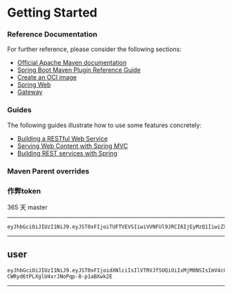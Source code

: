 # Getting Started

### Reference Documentation
For further reference, please consider the following sections:

* [Official Apache Maven documentation](https://maven.apache.org/guides/index.html)
* [Spring Boot Maven Plugin Reference Guide](https://docs.spring.io/spring-boot/3.3.5/maven-plugin)
* [Create an OCI image](https://docs.spring.io/spring-boot/3.3.5/maven-plugin/build-image.html)
* [Spring Web](https://docs.spring.io/spring-boot/3.3.5/reference/web/servlet.html)
* [Gateway](https://docs.spring.io/spring-cloud-gateway/reference/spring-cloud-gateway-server-mvc.html)

### Guides
The following guides illustrate how to use some features concretely:

* [Building a RESTful Web Service](https://spring.io/guides/gs/rest-service/)
* [Serving Web Content with Spring MVC](https://spring.io/guides/gs/serving-web-content/)
* [Building REST services with Spring](https://spring.io/guides/tutorials/rest/)

### Maven Parent overrides

### 作弊token
365 天
master

----
    eyJhbGciOiJIUzI1NiJ9.eyJST0xFIjoiTUFTVEVSIiwiVVNFUl9JRCI6IjEyMzQ1IiwiZXhwIjoxNzMzNjQ1NDMyfQ.dFGznLlWsmjyd21yuvd6UGRHPDoJ0Umegfh7tQYnPqY
----

user
----
    eyJhbGciOiJIUzI1NiJ9.eyJST0xFIjoidXNlciIsIlVTRVJfSUQiOiIxMjM0NSIsImV4cCI6MTczMzY0NTU0Nn0.uLe_rFgA-CWRyd6tPLXglU4xrJNoPqp-8-p1aBXwk2E
----

